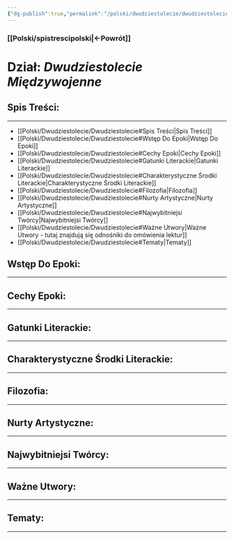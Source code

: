 ```yaml
---
{"dg-publish":true,"permalink":"/polski/dwudziestolecie/dwudziestolecie/","tags":["Dzial"]}
---
```


### [[Polski/spistrescipolski\|←Powrót]]
# **Dział:** *Dwudziestolecie Międzywojenne*

## Spis Treści:
---
- [[Polski/Dwudziestolecie/Dwudziestolecie#Spis Treści\|Spis Treści]]
- [[Polski/Dwudziestolecie/Dwudziestolecie#Wstęp Do Epoki\|Wstęp Do Epoki]]
- [[Polski/Dwudziestolecie/Dwudziestolecie#Cechy Epoki\|Cechy Epoki]]
- [[Polski/Dwudziestolecie/Dwudziestolecie#Gatunki Literackie\|Gatunki Literackie]]
- [[Polski/Dwudziestolecie/Dwudziestolecie#Charakterystyczne Środki Literackie\|Charakterystyczne Środki Literackie]]
- [[Polski/Dwudziestolecie/Dwudziestolecie#Filozofia\|Filozofia]]
- [[Polski/Dwudziestolecie/Dwudziestolecie#Nurty Artystyczne\|Nurty Artystyczne]]
- [[Polski/Dwudziestolecie/Dwudziestolecie#Najwybitniejsi Twórcy\|Najwybitniejsi Twórcy]]
- [[Polski/Dwudziestolecie/Dwudziestolecie#Ważne Utwory\|Ważne Utwory - tutaj znajdują się odnośniki do omówienia lektur]]
- [[Polski/Dwudziestolecie/Dwudziestolecie#Tematy\|Tematy]]
## Wstęp Do Epoki:
---

## Cechy Epoki:
---

## Gatunki Literackie:
---

## Charakterystyczne Środki Literackie:
---

## Filozofia:
---

## Nurty Artystyczne:
---

## Najwybitniejsi Twórcy:
---

## Ważne Utwory:
---

## Tematy:
---
